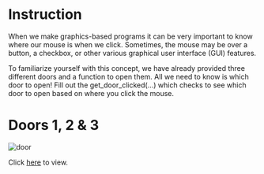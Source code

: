 # Instruction 

When we make graphics-based programs it can be very important to know where our mouse is when we click. Sometimes, the mouse may be over a button, a checkbox, or other various graphical user interface (GUI) features.

To familiarize yourself with this concept, we have already provided three different doors and a function to open them. All we need to know is which door to open! Fill out the get_door_clicked(...) which checks to see which door to open based on where you click the mouse.

# Doors 1, 2 & 3
![door](https://github.com/user-attachments/assets/5a87a347-807a-4ca9-bd00-2358f005b6c4)

Click [here](https://codeinplace.stanford.edu/cip4/share/V8CMMYOjX1B0mEckPkVc) to view. 
